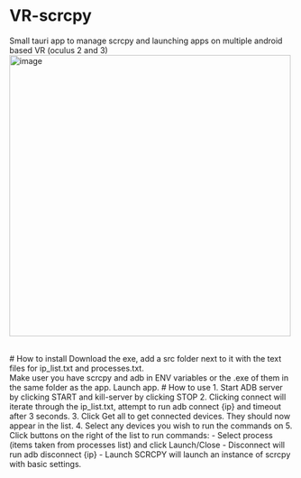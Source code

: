 # VR-scrcpy
Small tauri app to manage scrcpy and launching apps on multiple android based VR (oculus 2 and 3)
<img width="499" alt="image" src="https://github.com/user-attachments/assets/73d49a6b-0d9a-420e-8506-431a4e3a8dc8"/>

<br>
# How to install
Download the exe, add a src folder next to it with the text files for ip_list.txt and processes.txt.
<br>
Make user you have scrcpy and adb in ENV variables or the .exe of them in the same folder as the app. 
Launch app.
# How to use
1. Start ADB server by clicking START and kill-server by clicking STOP
2. Clicking connect will iterate through the ip_list.txt, attempt to run adb connect {ip} and timeout after 3 seconds.
3. Click Get all to get connected devices. They should now appear in the list.
4. Select any devices you wish to run the commands on
5. Click buttons on the right of the list to run commands:
   - Select process (items taken from processes list) and click Launch/Close
   - Disconnect will run adb disconnect {ip}
   - Launch SCRCPY will launch an instance of scrcpy with basic settings.
